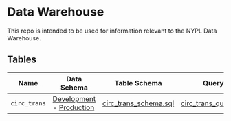 # Data Warehouse

This repo is intended to be used for information relevant to the NYPL Data Warehouse.

## Tables

Name         | Data Schema                                                                                                                                                     | Table Schema                                                     | Query                                                            | Notes
------------ | --------------------------------------------------------------------------------------------------------------------------------------------------------------- | ---------------------------------------------------------------- | ---------------------------------------------------------------- | ------------------------------
`circ_trans` | [Development](https://dev-platform.nypl.org/api/v0.1/current-schemas/circ_trans) - [Production](https://platform.nypl.org/api/v0.1/current-schemas/circ_trans)  | [circ_trans_schema.sql](tables/circ_trans/circ_trans_schema.sql) | [circ_trans_query.sql](tables/circ_trans/circ_trans_query.sql) | [Notes](tables/circ_trans/README.md)
